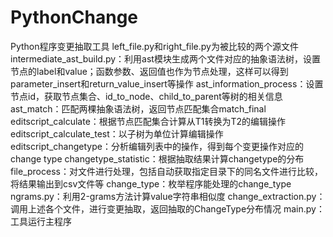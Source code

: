 # PythonChange
Python程序变更抽取工具
left_file.py和right_file.py为被比较的两个源文件
intermediate_ast_build.py：利用ast模块生成两个文件对应的抽象语法树，设置节点的label和value；函数参数、返回值也作为节点处理，这样可以得到parameter_insert和return_value_insert等操作
ast_information_process：设置节点id，获取节点集合、id_to_node、child_to_parent等树的相关信息
ast_match：匹配两棵抽象语法树，返回节点匹配集合match_final
editscript_calculate：根据节点匹配集合计算从T1转换为T2的编辑操作
editscript_calculate_test：以子树为单位计算编辑操作
editscript_changetype：分析编辑列表中的操作，得到每个变更操作对应的change type
changetype_statistic：根据抽取结果计算changetype的分布
file_process：对文件进行处理，包括自动获取指定目录下的同名文件进行比较，将结果输出到csv文件等
change_type：枚举程序能处理的change_type
ngrams.py：利用2-grams方法计算value字符串相似度
change_extraction.py：调用上述各个文件，进行变更抽取，返回抽取的ChangeType分布情况
main.py：工具运行主程序
